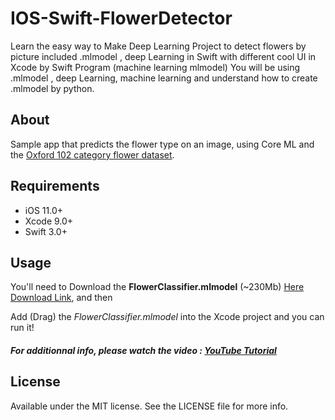 # IOS-Swift-FlowerDetector
Learn the easy way to Make Deep Learning Project to detect flowers by picture  included .mlmodel , deep Learning in Swift with different cool UI in Xcode by Swift Program (machine learning mlmodel) You will be using .mlmodel , deep Learning, machine learning and understand how to create .mlmodel by python.


## About

Sample app that predicts the flower type on an image, using Core ML and the [Oxford 102 category flower dataset](http://www.robots.ox.ac.uk/~vgg/data/flowers/102/index.html).

## Requirements

- iOS 11.0+
- Xcode 9.0+
- Swift 3.0+

## Usage

You'll need to Download the **FlowerClassifier.mlmodel** (~230Mb) [Here Download Link](https://www.dropbox.com/s/pkwr3so0pe2trbv/FlowerClassifier.mlmodel?dl=0), and then 

Add (Drag) the *FlowerClassifier.mlmodel* into the Xcode project and you can run it!

##### For additionnal info, please watch the video : [YouTube Tutorial]()

## License

Available under the MIT license. See the LICENSE file for more info.
